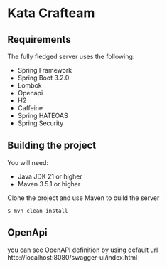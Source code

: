 # Kata Crafteam


## Requirements

The fully fledged server uses the following:

* Spring Framework
* Spring Boot 3.2.0
* Lombok
* Openapi
* H2
* Caffeine
* Spring HATEOAS
* Spring Security

## Building the project
You will need:

*	Java JDK 21 or higher
*	Maven 3.5.1 or higher

Clone the project and use Maven to build the server

	$ mvn clean install

## OpenApi
you can see OpenAPI definition by using default url
http://localhost:8080/swagger-ui/index.html

